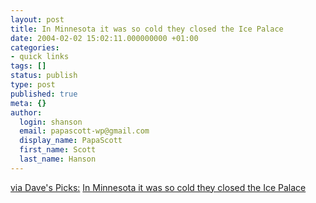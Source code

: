```yaml
---
layout: post
title: In Minnesota it was so cold they closed the Ice Palace
date: 2004-02-02 15:02:11.000000000 +01:00
categories:
- quick links
tags: []
status: publish
type: post
published: true
meta: {}
author:
  login: shanson
  email: papascott-wp@gmail.com
  display_name: PapaScott
  first_name: Scott
  last_name: Hanson
---
```

<p><a href="http://davespicks.com/archive/2004/0201.html">via Dave's Picks:</a> <a title="when you get below 30 below, it doesn't really matter that much" href="http://www.startribune.com/stories/1524/4348511.html">In Minnesota it was so cold they closed the Ice Palace</a></p>
